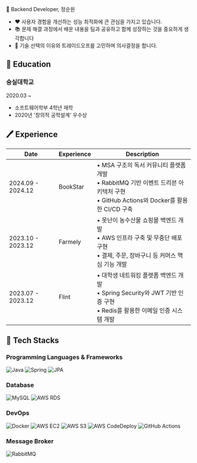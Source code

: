 👋 Backend Developer, 정순원

- ❤️ 사용자 경험을 개선하는 성능 최적화에 큰 관심을 가지고 있습니다.
- 📚 문제 해결 과정에서 배운 내용을 팀과 공유하고 함께 성장하는 것을 중요하게 생각합니다
- 🤔 기술 선택의 이유와 트레이드오프를 고민하며 의사결정을 합니다.  

🏫 Education
---
### 숭실대학교
2020.03 ~ 
- 소프트웨어학부 4학년 재학
- 2020년 '창의적 공학설계' 우수상

🖊️ Experience
---
| Date | Experience | Description |
|------|------------|-------------|
| 2024.09 - 2024.12 | BookStar | • MSA 구조의 독서 커뮤니티 플랫폼 개발<br>• RabbitMQ 기반 이벤트 드리븐 아키텍처 구현<br>• GitHub Actions와 Docker를 활용한 CI/CD 구축 |
| 2023.10 - 2023.12 | Farmely | • 못난이 농수산물 쇼핑몰 백엔드 개발<br>• AWS 인프라 구축 및 무중단 배포 구현<br>• 결제, 주문, 장바구니 등 커머스 핵심 기능 개발 |
| 2023.07 - 2023.12 | Flint | • 대학생 네트워킹 플랫폼 백엔드 개발<br>• Spring Security와 JWT 기반 인증 구현<br>• Redis를 활용한 이메일 인증 시스템 개발 |

🔧 Tech Stacks
---
### Programming Languages & Frameworks
![Java](https://img.shields.io/badge/-Java-007396?style=flat&logo=java)
![Spring](https://img.shields.io/badge/-Spring-6DB33F?style=flat&logo=spring&logoColor=white)
![JPA](https://img.shields.io/badge/-JPA-007396?style=flat)

### Database
![MySQL](https://img.shields.io/badge/-MySQL-4479A1?style=flat&logo=mysql&logoColor=white)
![AWS RDS](https://img.shields.io/badge/-AWS%20RDS-232F3E?style=flat&logo=amazon-aws)

### DevOps
![Docker](https://img.shields.io/badge/-Docker-2496ED?style=flat&logo=docker&logoColor=white)
![AWS EC2](https://img.shields.io/badge/-AWS%20EC2-232F3E?style=flat&logo=amazon-aws)
![AWS S3](https://img.shields.io/badge/-AWS%20S3-232F3E?style=flat&logo=amazon-aws)
![AWS CodeDeploy](https://img.shields.io/badge/-AWS%20CodeDeploy-232F3E?style=flat&logo=amazon-aws)
![GitHub Actions](https://img.shields.io/badge/-GitHub%20Actions-2088FF?style=flat&logo=github-actions&logoColor=white)

### Message Broker
![RabbitMQ](https://img.shields.io/badge/-RabbitMQ-FF6600?style=flat&logo=rabbitmq&logoColor=white)
